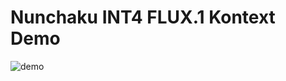 # Nunchaku INT4 FLUX.1 Kontext Demo

![demo](https://huggingface.co/mit-han-lab/nunchaku-artifacts/resolve/main/nunchaku/app/flux.1/depth_canny/assets/demo.jpg)
